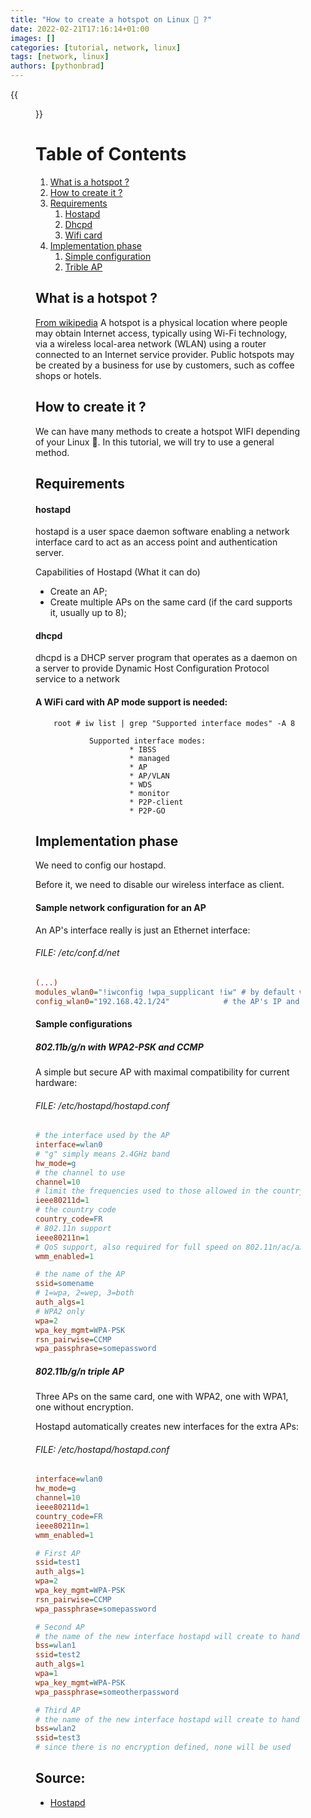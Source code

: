 ```yaml
---
title: "How to create a hotspot on Linux 🐧 ?"
date: 2022-02-21T17:16:14+01:00
images: []
categories: [tutorial, network, linux]
tags: [network, linux]
authors: [pythonbrad]
---
```


{{<figure src="/how_to_create_a_hotspot_on_linux/hotspot.png" alt="Hotspot">}}

# Table of Contents
1. [What is a hotspot ?](#what-is-a-hotspot-)
2. [How to create it ?](#how-to-create-it-)
3. [Requirements](#requirements)
    1. [Hostapd](#hostapd)
    2. [Dhcpd](#dhcpd)
    3. [Wifi card](#a-wifi-card-with-ap-mode-support-is-needed)
4. [Implementation phase](#implementation-phase)
    1. [Simple configuration](#80211bgn-with-wpa2-psk-and-ccmp)
    2. [Trible AP](#80211bgn-triple-ap)

## What is a hotspot ?

[From wikipedia](https://en.wikipedia.org/wiki/Hotspot_(Wi-Fi)) A hotspot is a physical location where people may obtain Internet access, typically using Wi-Fi technology, via a wireless local-area network (WLAN) using a router connected to an Internet service provider. Public hotspots may be created by a business for use by customers, such as coffee shops or hotels.

## How to create it ?

We can have many methods to create a hotspot WIFI depending of your Linux 🐧. In this tutorial, we will try to use a general method.

## Requirements

#### hostapd

hostapd is a user space daemon software enabling a network interface card to act as an access point and authentication server.

Capabilities of Hostapd (What it can do)
- Create an AP;
- Create multiple APs on the same card (if the card supports it, usually up to 8);

#### dhcpd

dhcpd is a DHCP server program that operates as a daemon on a server to provide Dynamic Host Configuration Protocol service to a network

#### A WiFi card with AP mode support is needed:
        root # iw list | grep "Supported interface modes" -A 8

                Supported interface modes:
                         * IBSS
                         * managed
                         * AP
                         * AP/VLAN
                         * WDS
                         * monitor
                         * P2P-client
                         * P2P-GO

## Implementation phase

We need to config our hostapd.

Before it, we need to disable our wireless interface as client.

#### Sample network configuration for an AP

An AP's interface really is just an Ethernet interface:

###### FILE: /etc/conf.d/net

```ini
(...)
modules_wlan0="!iwconfig !wpa_supplicant !iw" # by default wireless interfaces are assumed to be clients, not APs
config_wlan0="192.168.42.1/24"            # the AP's IP and network
```

#### Sample configurations

##### 802.11b/g/n with WPA2-PSK and CCMP

A simple but secure AP with maximal compatibility for current hardware:

######  FILE: /etc/hostapd/hostapd.conf

```ini
# the interface used by the AP
interface=wlan0
# "g" simply means 2.4GHz band
hw_mode=g
# the channel to use
channel=10
# limit the frequencies used to those allowed in the country
ieee80211d=1
# the country code
country_code=FR
# 802.11n support
ieee80211n=1
# QoS support, also required for full speed on 802.11n/ac/ax
wmm_enabled=1

# the name of the AP
ssid=somename
# 1=wpa, 2=wep, 3=both
auth_algs=1
# WPA2 only
wpa=2
wpa_key_mgmt=WPA-PSK
rsn_pairwise=CCMP
wpa_passphrase=somepassword
```

##### 802.11b/g/n triple AP

Three APs on the same card, one with WPA2, one with WPA1, one without encryption.

Hostapd automatically creates new interfaces for the extra APs:

###### FILE: /etc/hostapd/hostapd.conf

```ini
interface=wlan0
hw_mode=g
channel=10
ieee80211d=1
country_code=FR
ieee80211n=1
wmm_enabled=1

# First AP
ssid=test1
auth_algs=1
wpa=2
wpa_key_mgmt=WPA-PSK
rsn_pairwise=CCMP
wpa_passphrase=somepassword

# Second AP
# the name of the new interface hostapd will create to handle this AP 
bss=wlan1
ssid=test2
auth_algs=1
wpa=1
wpa_key_mgmt=WPA-PSK
wpa_passphrase=someotherpassword

# Third AP
# the name of the new interface hostapd will create to handle this AP 
bss=wlan2
ssid=test3
# since there is no encryption defined, none will be used
```

## Source:
- [Hostapd](https://wiki.gentoo.org/wiki/Hostapd)